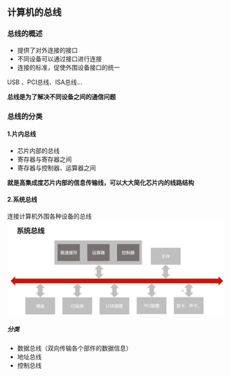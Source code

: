 ## 计算机的总线
### 总线的概述
- 提供了对外连接的接口
- 不同设备可以通过接口进行连接
- 连接的标准，促使外围设备接口的统一

USB 、PCI总线、ISA总线...

**总线是为了解决不同设备之间的通信问题**

### 总线的分类
#### 1.片内总线
- 芯片内部的总线
- 寄存器与寄存器之间
- 寄存器与控制器、运算器之间

**就是高集成度芯片内部的信息传输线，可以大大简化芯片内的线路结构**

#### 2.系统总线
连接计算机外围各种设备的总线
![1590585863(1)](../1590585863%281%29.png)

##### 分类
- 数据总线（双向传输各个部件的数据信息）
- 地址总线
- 控制总线

